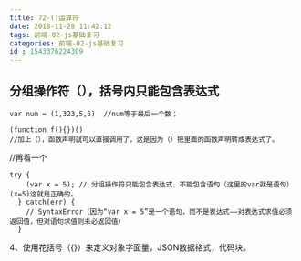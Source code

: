 ```yaml
---
title: 72-()运算符
date: 2018-11-28 11:42:12
tags: 前端-02-js基础复习
categories: 前端-02-js基础复习
id : 1543376224309
---
```

## 分组操作符（），括号内只能包含表达式


```
var num = (1,323,5,6)  //num等于最后一个数；

```

```
(function f(){})()
//加上（），函数声明就可以直接调用了，这是因为（）把里面的函数声明转成表达式了。
```
 //再看一个

```
try {
    (var x = 5); // 分组操作符只能包含表达式，不能包含语句（这里的var就是语句）(x=5)这就是正确的。
  } catch(err) {
    // SyntaxError（因为“var x = 5”是一个语句，而不是表达式——对表达式求值必须返回值，但对语句求值则未必返回值）
  }
```

4、使用花括号（{}）来定义对象字面量，JSON数据格式，代码块。 